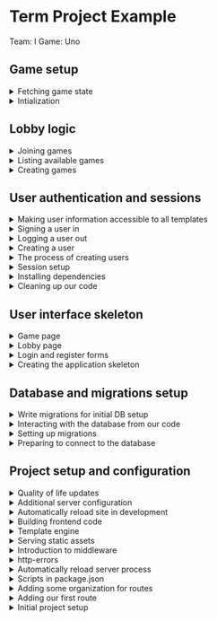 # Term Project Example

Team: I
Game: Uno

## Game setup

<details>
  <summary>Fetching game state</summary>

### Fetching game state

All the pieces are in place to be able to create an object that represents the entire game state. Previously, our `get` method in our games database logic only included user information; we can now update this to include the card information. I made some changes to templates that I won't add here; the relevant state updates are happening in [`backend/db/games/index.js`](/backend/db/games/index.js):

```js
import db, { pgp } from "../connection.js";

const Sql = {
  /* existing logic */
  GET_CARDS: `
    SELECT * FROM game_cards, standard_deck_cards
    WHERE game_cards.game_id=$1 AND game_cards.card_id=standard_deck_cards.id
    ORDER BY game_cards.card_order`,
};

/* existing logic */

const get = async (gameId) => {
  const [game, users, cards] = await Promise.all([
    db.one(Sql.GET_GAME, [gameId]),
    db.any(Sql.GET_USERS, [gameId]),
    db.any(Sql.GET_CARDS, [gameId]),
  ]);

  // We may not have a second user yet
  const playerOneCards = cards.filter((card) => card.user_id === users[0].id);

  const userData = [
    {
      ...users[0],
      cards: playerOneCards,
      cardCount: playerOneCards.length,
    },
  ];

  if (users.length === 2) {
    const playerTwoCards = cards.filter((card) => card.user_id === users[1].id);

    userData.push({
      ...users[1],
      cards: playerTwoCards,
      cardCount: playerTwoCards.length,
    });
  }

  return {
    ...game,
    users: userData,
  };
};

/* existing logic */

export default {
  create,
  get,
  available,
  join,
};
```

</details>

<details>
  <summary>Intialization</summary>

### [Intialization](https://github.com/sfsu-csc-667-spring-2024-roberts/jrobs-term-project/commit/b6e12cc4ea2bf9d54cd2e15bc892bcd50e67db1e)

Our game page still has some hard coded cards - it is now time to actually set up the initial state of the game so that we can implement game logic! In this game, each player will receive half of a shuffled deck of cards. Once again, your logic will likely need to be more complex than this, but the general idea holds:

1. Create a copy of the card deck (from the `standard_deck_cards` table in my db)
2. Shuffle the cards
3. Insert the shuffled cards into the `game_cards` deck
4. Choose the correct point in your logic to initialize (for me, it is when the game is created, and then an update occurs when the second player joins)

In order to create a batch insert query with `pgp`, we need the pgp instance created when we set up our connection. I refactor [`backend/db/connection.js`](/backend/db/connection.js) to provide this:

```js
import pgp from "pg-promise";

const pgpInstance = pgp();
const connection = pgpInstance(process.env.DATABASE_URL);

export { pgpInstance as pgp };

export default connection;
```

Adding the sql to [`backend/db/games/index.js`](/backend/db/games/index.js):

```js
import db, { pgp } from "../connection.js";

const Sql = {
  /* existing queries */
  SHUFFLED_DECK:
    "SELECT *, random() AS rand FROM standard_deck_cards ORDER BY rand",
  ASSIGN_CARDS:
    "UPDATE game_cards SET user_id=$1 WHERE game_id=$2 AND user_id=-1",
};

const create = async (creatorId, description) => {
  try {
    const { id } = await db.one(Sql.CREATE, [
      creatorId,
      description || "placeholder",
      1,
    ]);

    if (description === undefined || description.length === 0) {
      await db.none(Sql.UPDATE_DESCRIPTION, [`Game ${id}`, id]);
    }

    await db.none(Sql.ADD_PLAYER, [id, creatorId, 1]);

    await initialize(gameId, creatorId); // ADDED THIS

    return id;
  } catch (error) {
    console.error(error);
    throw error;
  }
};

/* existing logic */

const join = async (gameId, userId) => {
  // This will throw if the user is in the game since I have chosen the `none` method:
  await db.none(Sql.IS_PLAYER_IN_GAME, [gameId, userId]);

  await db.none(Sql.ADD_PLAYER, [gameId, userId, 2]);
  await db.none(Sql.ASSIGN_CARDS, [userId, gameId]); // ADDED THIS
};

const initialize = async (gameId, creatorId) => {
  const deck = await db.any(Sql.SHUFFLED_DECK);

  const columns = new pgp.helpers.ColumnSet(
    ["user_id", "game_id", "card_id", "card_order"],
    { table: "game_cards" },
  );
  const values = deck.map(({ id }, index) => ({
    user_id: index % 2 === 0 ? creatorId : -1,
    game_id: gameId,
    card_id: id,
    card_order: Math.floor(index / 2),
  }));

  const query = pgp.helpers.insert(values, columns);

  await db.none(query);
};

export default {
  create,
  get,
  available,
  join,
};
```

Now, when a player creates a game, `game_cards` is populated with the shuffled set of cards for each player in the game (with the second player getting a placeholder value of -1 until they join):

```
jrobs-term-project=# select * from game_cards where game_id=20;

 user_id | game_id | card_id | card_order
---------+---------+---------+------------
       5 |      20 |      10 |          0
      -1 |      20 |       6 |          0
       5 |      20 |      33 |          1
      -1 |      20 |       3 |          1
       5 |      20 |       1 |          2
      -1 |      20 |      37 |          2
       5 |      20 |      35 |          3
      -1 |      20 |      21 |          3
... etc
```

And after the second player has joined:

```
jrobs-term-project=# select * from game_cards where game_id=20;

 user_id | game_id | card_id | card_order
---------+---------+---------+------------
       5 |      20 |      40 |         22
       5 |      20 |      50 |         23
       5 |      20 |      41 |         24
       5 |      20 |      17 |         25
       4 |      20 |       6 |          0
       4 |      20 |       3 |          1
       4 |      20 |      37 |          2
```

</details>

## Lobby logic

<details>
  <summary>Joining games</summary>

### [Joining games](https://github.com/sfsu-csc-667-spring-2024-roberts/jrobs-term-project/commit/6c36aab3220f396acca0a312ea50c688f01538b8)

The last piece of functionality we will implement in this section is the ability to join a game (the only other thing in the lobby is chat, and we need sockets for that). This will require the addition of a query in [`backend/db/games/index.js`](/backend/db/games/index.js) to add a user to a game - the html was put in place for this in the last section, when we used the results of the available games query to populate the lobby list. Note that there is a possible race condition in this order of events that we could prevent with some more advanced sql (outside of the scope of this course). Also, I get to hard code the `seat` field because I (intentionally) chose a straightforward game that only allows two players; your logic will likely need to be smarter:

```js
import db from "../connection.js";

const Sql = {
  /* existing queries */
  IS_PLAYER_IN_GAME:
    "SELECT * FROM game_users WHERE game_users.game_id=$1 AND game_users.user_id=$2",
};

/* existing logic */

const join = async (gameId, userId) => {
  // This will throw if the user is in the game since I have chosen the `none` method:
  await db.none(Sql.IS_PLAYER_IN_GAME, [gameId, userId]);

  await db.none(Sql.ADD_PLAYER, [gameId, userId, 2]);
};

export default {
  create,
  get,
  available,
  join,
};
```

In [`backend/routes/games/index.js`](/backend/routes/games/index.js), we add the user to the game with the new query, and redirect to the game page:

```js
router.post("/join/:id", async (request, response) => {
  const { id: gameId } = request.params;
  const { id: userId } = request.session.user;

  try {
    await Games.join(gameId, userId);

    response.redirect(`/games/${gameId}`);
  } catch (error) {
    console.log(error);
    response.redirect("/lobby");
  }
});
```

</details>

<details>
  <summary>Listing available games</summary>

### [Listing available games](https://github.com/sfsu-csc-667-spring-2024-roberts/jrobs-term-project/commit/eff3421c8ab0deeffd53141ff5ab45abf5b785d2)

Note that the logic discussed and written in this section is particular to the game I am creating; this logic will differ from yours! In my game, I can determine which games still need players by looking for any `game_id` in the `game_users` table that only has one row. The query I came up with is ... a little involved ...; feel free to use multiple queries (we're going for the end result, not super performant queries - I suggest a db course if that is interesting to you, but we don't need to optimize until we see a problem).

These are my additions to [`backend/db/games/index.js`](/backend/db/games/index.js):

```js
import db from "../connection.js";

const Sql = {
  /* Existing queries */
  GET_AVAILABLE: `
    SELECT games.*, users.email, users.gravatar FROM games
    INNER JOIN (
        SELECT game_users.game_id
        FROM game_users GROUP BY game_id
        HAVING COUNT(*) < 2
    ) AS temp ON games.id=temp.game_id
    LEFT JOIN users ON users.id=games.creator_id
    WHERE games.id > $[game_id_start]
    ORDER BY games.id
    LIMIT $[limit]
    OFFSET $[offset]
  `,
};

/* Existing code */

const available = async (game_id_start = 0, limit = 10, offset = 0) => {
  const games = await db.any(Sql.GET_AVAILABLE, {
    game_id_start,
    limit,
    offset,
  });

  return games;
};

export default {
  create,
  get,
  available,
};
```

One thing I will highlight is the use of `limit` and `offset` clauses, with an `order by games.id` - this means later, if I want to, I will be able to paginate based on the _last game id I saw_, which could come in handy.

The [`backend/routes/games/index.js`](/backend/routes/games/index.js) route was updated to use the new `available` query, and the [`backend/routes/games/games.ejs`](/backend/routes/games/games.ejs) template was updated to use the results of this query.

I also snuck in some html that I may want later on for dynamically adding games to the available game list. Feel free to skip this for now, I will point it out again when we come to it:

```html
<template id="available-game-template">
  <%- include("available-game", { game: { id: -1, gravatar: ""}}) %>
</template>
```

</details>

<details>
  <summary>Creating games</summary>

### [Creating games](https://github.com/sfsu-csc-667-spring-2024-roberts/jrobs-term-project/commit/dfeecbef16979c2a3253ab31a8b7fd6149380202)

My html skeleton already included a button for creating games; I have updated it to include an input, and to wrap both the input and the button in a form element. You may require more advanced logic (for example, a dialog) to allow users to create a game. The form will post to a new route, `create`, in the [`backend/routes/games/index.js`](/backend/routes/games/index.js) route. On successful completion of a game, the user will be redirected the new game page. All of this requires some additional database logic ([`backend/db/games/index.js`](/backend/db/games/index.js)) for creating a game and adding the user that created the game to the `game_users` table.

In [`backend/db/users/index.js`](/backend/db/users/index.js)

```js
import db from "../connection.js";

const Sql = {
  CREATE:
    "INSERT INTO games (creator_id, description) VALUES ($1, $2) RETURNING id",
  UPDATE_DESCRIPTION: "UPDATE games SET description=$1 WHERE id=$2",
  ADD_PLAYER: "INSERT INTO game_users (game_id, user_id) VALUES ($1, $2)",
};

const create = async (creatorId, description) => {
  try {
    const { id } = await db.one(Sql.CREATE, [
      creatorId,
      description || "placeholder",
    ]);

    if (description === undefined) {
      await db.none(Sql.UPDATE_DESCRIPTION, [`Game ${id}`, id]);
    }

    await db.none(Sql.ADD_PLAYER, [creatorId, id]);

    return id;
  } catch (error) {
    console.error(error);
    throw error;
  }
};

export default {
  create,
};
```

Don't forget to update your "manifest file" ([`backend/db/index.js`](/backend/db/index.js)):

```js
export { default as Games } from "./games/index.js";
export { default as Users } from "./users/index.js";
```

The `games/create` route can be a post route in [`backend/routes/games/index.js`](/backend/routes/games/index.js):

```js
import { Games } from "../../db/index.js";

/* Existing code */

router.post("/create", async (request, response) => {
  const { id: creatorId } = request.session.user;
  const { description } = request.body;

  try {
    const id = await Games.create(creatorId, description);
    response.redirect(`/games/${id}`);
  } catch (error) {
    // If we were nice we would provide the user with an error message
    response.redirect("/lobby");
  }
});
```

Now that we have some game and game user information, we can create some additional database logic to retrieve that information for display in the [`backend/routes/games/games.ejs`](/backend/routes/games/games.ejs) template. In [`backend/db/games/index.js`](/backend/db/games/index.js), add:

```js
const Sql = {
  /* Existing queries */
  GET_GAME: "SELECT * FROM games WHERE id=$1",
  GET_USERS:
    "SELECT users.id, users.email, game_users.seat FROM users, game_users, games WHERE games.id=$1 AND game_users.game_id=games.id AND game_users.user_id=users.id ORDER BY game_users.seat",
};

/* Existing Code */
const get = async (gameId) => {
  // We could use a join, but it gets nasty quickly
  const game = await db.one(Sql.GET_GAME, [gameId]);
  const users = await db.any(Sql.GET_USERS, [gameId]);

  return {
    ...game,
    users,
  };
};

export default {
  create,
  get,
};
```

Update the [route](/backend/routes/games/index.js):

```js
router.get("/:id", async (request, response) => {
  const { id } = request.params;
  const gameData = await Games.get(id);

  response.render("games/games", gameData);
});
```

Now, all of the game data that is returned can be used in the template. Check out the template code to see how I chose to use it; here's the result of a `Games.get` query:

```json
{
  "id": 11,
  "created_at": "2024-04-05T23:21:43.966Z",
  "creator_id": 5,
  "description": "My super fun game",
  "users": [
    {
      "id": 5,
      "email": "jrob@sfsu.edu",
      "gravatar": "f03deabb0378ab2658e86c4c7fbfd369fd7993429790709c05738483d482ce4e",
      "seat": 1
    }
  ]
}
```

Note: I made some unrelated changes to some DB queries and templates because I got tired of calculating my gravatar hash every time I needed it. The changes calculate the gravatar hash when a user is created, and then returns that value along with the id and email for insertion into the session.

</details>

## User authentication and sessions

<details>
  <summary>Making user information accessible to all templates</summary>

### Making user information accessible to all templates

We will frequently need user information in our templates. In this example, I will be updating a users avatar anywhere it is displayed on the site using their [gravatar](https://docs.gravatar.com/general/hash/), which requires their email (encrypted, but same idea). This can be done when we check for user authentication in [`backend/middleware/is-authenticated.js`](/backend/middleware/is-authenticated.js):

```js
import { createHash } from "crypto";

export default function (request, response, next) {
  if (
    request.session.user !== undefined &&
    request.session.user.id !== undefined
  ) {
    response.locals.user = {
      ...request.session.user,
      hash: createHash("sha256")
        .update(request.session.user.email)
        .digest("hex"),
    };

    next();
  } else {
    response.redirect("/");
  }
}
```

Anywhere I use an image of a user, I can update the `src` and `alt` attributes:

```html
<img
  class="h-8 w-8 rounded-full"
  src="https://gravatar.com/avatar/<%= user.hash %>"
  alt="<%= user.email %>"
/>
```

</details>

<details>
  <summary>Signing a user in</summary>

### Signing a user in

With users able to register, the sign in logic can now be implemented:

```js
router.post("/login", async (request, response) => {
  const { password, email } = request.body;

  try {
    if (await checkPassword(email, password)) {
      const user = await Users.find(email);
      request.session.user = {
        id: user.id,
        email: user.email,
      };

      response.redirect("/lobby");
    } else {
      throw "User not found";
    }
  } catch (error) {
    // If we were nice, we would add an error message of some sort
    response.redirect("/login");
  }
});
```

Make sure that your sign in form posts to the correct route (my implementation handled this in the last step, in [`backend/routes/auth/form.ejs`](/backend/routes/auth/form.ejs)).

</details>

<details>
  <summary>Logging a user out</summary>

### [Logging a user out](https://github.com/sfsu-csc-667-spring-2024-roberts/jrobs-term-project/commit/40229110e40bc243e5aaa323d55cfec0b15b908a)

If you stop your server and restart it, and browse to the `/lobby` page, you should still be logged in. The browser is sending the cookie that `express-session` created back to the server when it makes a request, and the session information that is stored in the database is getting populated into the `request.session` object. This is convenient, but will prevent use from testing or sign in logic, so we will now implement the logic for signing out. This is fairly straightforward - we simply need to tell `express-session` to remove the session information from the database when the `/auth/logout` route is called in [`backend/routes/auth/index.js`](/backend/routes/auth/index.js) (see the `express-session` docs if you're curious about why some of this code was written):

```js
router.get("/logout", (request, response, next) => {
  request.session.user = null;
  request.session.save((error) => {
    if (error) {
      next(error);
    }

    request.session.regenerate((error) => {
      if (error) {
        next(error);
        response.redirect("/");
      }
    });
  });
});
```

We also need to provide a logout link (I have done so in my html skeleton already in [`backend/routes/layout/navigation.ejs`](/backend/routes/layout/navigation.ejs)):

```html
<a href="/auth/logout">Sign out</a>
```

</details>

<details>
  <summary>Creating a user</summary>

### [Creating a user](https://github.com/sfsu-csc-667-spring-2024-roberts/jrobs-term-project/commit/b25e21f003530d80cd626824e1f579540e63a6f9)

We need one more dependency for user creation - a package that will securely encrypt user passwords:

```
npm install bcrypt
```

We can now hook up the logic for user creation with the registration form. This is going to require some database access logic, which will be created in [`backend/db/users/index.js`](/backend/db/users/index.js):

```js
import db from "../connection.js";

const Sql = {
  INSERT:
    "INSERT INTO users (email, password) VALUES ($1, $2) RETURNING id, email",
  EXISTS: "SELECT id FROM users WHERE email=$1",
  // Note that this is ONLY for use in our backend (since it returns the password)
  FIND: "SELECT * FROM users WHERE email=$1 AND password=$2",
};

const create = async (email, password) => db.one(Sql.INSERT, [email, password]);
const exists = async (email) => {
  return null !== (await db.oneOrNone(Sql.EXISTS, [email]));
};
const find = async (email) => {
  const result = await db.oneOrNone(Sql.FIND, [email, password]);

  if (result === null) {
    throw "User with those credentials not found";
  } else {
    return result;
  }
};

export default {
  create,
  exists,
  find,
};
```

Since we will be adding multiple files for database access, create a "manifest file" [`backend/db/index.js`](/backend/db/index.js):

```js
export { default as Users } from "./users/index.js";
```

Moving on to [`backend/routes/auth/index.js`](/backend/routes/auth/index.js) to add the logic for user creation (I accidentally omitted the `post` route in initial setup):

```js
router.post("/register", async (request, response) => {
  const { password, email } = request.body;

  if (await Users.exists(email)) {
    // The user email already exists in our database
    response.redirect("/auth/login");
  } else {
    const encryptedPassword = await encryptPassword(password);

    request.session.user = await Users.create(email, encryptedPassword);
    response.redirect("/lobby");
  }
});
```

To keep my route file concise, I added a module to handle the password related functionality at [`backend/routes/auth/password-handling.js`](/backend/routes/auth/password-handling.js):

```js
import bcrypt from "bcrypt";
import { Users } from "../../db/index.js";

const SALT_ROUNDS = 10;

export async function encryptPassword(clearTextPassword) {
  return await bcrypt.hash(clearTextPassword, SALT_ROUNDS);
}

export async function checkPassword(email, password) {
  try {
    const user = await Users.find(email);

    return await bcrypt.compare(password, user.password);
  } catch (error) {
    return false;
  }
}
```

Finally, we can tell the [authentication form](/backend/routes/auth/form.ejs) that, when registering, the form should post to the `/auth/register` route.

```html
<form class="space-y-6" action="/auth/<%= format %>" method="POST">
  <!-- form content -->
</form>
```

With all of this logic in place, the [`backend/middleware/is-authenticated.js`](/backend/middleware/is-authenticated.js) middleware can be updated to make use of the `request.session` object:

```js
export default function (request, response, next) {
  if (
    request.session.user !== undefined &&
    request.session.user.id !== undefined
  ) {
    next();
  } else {
    response.redirect("/");
  }
}
```

You should now be able to browse to the registration form, enter your information, and submit it. This will add a user to the database, and redirect the user to the lobby page. Checking the database, we see a new record is created in the users table, along with a new entry in the sessions table:

```
jrobs-term-project=# select * from users;
 id |         email          |                           password                           |         created_at
----+------------------------+--------------------------------------------------------------+----------------------------
  1 | roberts.john@gmail.com | $2b$10$WFXJbojVXaWmAHzBplPr3.AP/g9WPssUjKDqcEXHcxkK55bTVKbk2 | 2024-04-05 12:37:14.465868
(1 row)

               sid                |                                                             sess                                                              |       expire
----------------------------------+-------------------------------------------------------------------------------------------------------------------------------+---------------------
 c7_qD9G2g2xIKun3oiwCnkMmRRMrSBTY | {"cookie":{"originalMaxAge":null,"expires":null,"httpOnly":true,"path":"/"},"user":{"id":1,"email":"roberts.john@gmail.com"}} |
(4 rows)
```

</details>

<details>
  <summary>The process of creating users</summary>

### The process of creating users

We now have everything in place to be able to create and authenticate users. Whenever a user is authenticated, we will update the session to include their user id (which will allow us to update the [`backend/middleware/is-authenticated.js`](/backend/middleware/is-authenticated.js) middleware to check the session for a user id, rather than the querystring hack that has been used to this point).

#### Registration

User registers with the registration form created in our html/css skeleton, providing their email and password.

1. Ensure the user does not exist (for this sample application, that means checking to see if the email already exists in the users table). If the user exists, redirect to the login form (or provide a message indicating that the email is taken)
2. Encrypt the password for storage - passwords should never be stored as clear text, just in case a bad actor gets access to the database
3. Create an entry in the users table that includes the email and encrypted password
4. Update the session with the new user id
5. Redirect to the lobby page

#### Login

User provides their email and password in the login form.

1. Encrypt the password
2. Check the users table for an entry containing the email and encrypted password
3. If an entry exists, update the session with the user id from that record
4. Redirect to the lobby page

</details>

<details>
  <summary>Session setup</summary>

### [Session setup](https://github.com/sfsu-csc-667-spring-2024-roberts/jrobs-term-project/commit/25caeead7b0447ced255a4ba61b6a944072f7fe0)

We need to configure the `express-session` middleware, and tell our server about it. We can make use of our newly organized `server.js` file and `config` directory, and add a file for session setup [`backend/config/session.js](/backend/config/session.js) (don't forget to update the "manifest file"):

```js
import connectPgSimple from "connect-pg-simple";
import session from "express-session";

let sessionMiddleware = undefined;

export default function getSession() {
  if (sessionMiddleware === undefined) {
    return session({
      store: new (connectPgSimple(session))({ createTableIfMissing: true }),
      secret: process.env.SESSION_SECRET,
      resave: true,
      saveUninitialized: true,
      secure: process.env.NODE_ENV === "production",
    });
  }

  return sessionMiddleware;
}
```

In this code, the value of `sessionMiddleware` is being cached within the module so that repeated calls can be made to this function to get the _same_ session middleware. In addition - unlike our other config functions - we are returning the `session` object; we are going to need it later on! Also, a new environment variable named `SESSION_SECRET` is being used by `express-session` to sign the cookie; make sure to add this to your `.env` file!

After making a request to the server, the session middleware initializes the table it will be using for session storage (that is what the `createTableIsMissing` configuration is for in the store setup).

```
jrobs-term-project=# \dt
              List of relations
 Schema |        Name         | Type  | Owner
--------+---------------------+-------+-------
 public | game_cards          | table | jrob
 public | game_users          | table | jrob
 public | games               | table | jrob
 public | pgmigrations        | table | jrob
 public | session             | table | jrob
 public | standard_deck_cards | table | jrob
 public | test_table          | table | jrob
 public | users               | table | jrob
(8 rows)

jrobs-term-project=# select * from session;
               sid                |                                     sess                                     |       expire
----------------------------------+------------------------------------------------------------------------------+---------------------
 dUP56eT-FydoU0xAWALTACJ38s7_7Gtf | {"cookie":{"originalMaxAge":null,"expires":null,"httpOnly":true,"path":"/"}} | 2024-04-06 11:38:33
 HpkqymFa7tgKLGaKTv94Vq58Cjyt_Rap | {"cookie":{"originalMaxAge":null,"expires":null,"httpOnly":true,"path":"/"}} | 2024-04-06 11:38:33
(2 rows)
```

</details>

<details>
  <summary>Installing dependencies</summary>

### [Installing dependencies](https://github.com/sfsu-csc-667-spring-2024-roberts/jrobs-term-project/commit/153f5628d4e40b0fa0575b5fc0aff5d8ac89b367)

Begin by install the required packages:

1. [`express-session`](https://www.npmjs.com/package/express-session) is express middleware that creates a session id, and sends that session id in a cookie to the requesting client. On the server, we will associate some information with this session id (like user id). By default, this information is stored in memory, which is _volatile_ - any time the server restarts, the process' memory will be reclaimed, and we will lose all session data (this will be solved with the next package in this list).

   A cookie is simply an HTTP header whose value is defined by the server - in this case, the value is going to be the session id. Whenever the client makes a request to the server, it will automatically send any cookies that it has received from that domain. The `express-session` middleware will automatically look up any information associated with that session id, and make it available in the `request` object in our routes.

2. `connect-pg-simple` is express middleware that automates the storage of session information in our postgres database, allowing our server to persist session information in a non-volatile (i.e. memory) store.

```
npm install express-session connect-pg-simple
```

</details>

<details>
  <summary>Cleaning up our code</summary>

### [Cleaning up our code](https://github.com/sfsu-csc-667-spring-2024-roberts/jrobs-term-project/commit/12b07b35febe784f2ea15285eb8ae2fc0b38baf3)

Our [`backend/server.js`] file is becoming a little verbose, and now is a good time to refactor the code to make it more readable and organized. To do this, we will create a new directory named `config`, with individual files to handle setup of different concerns. Each of these files will `export` a function that takes the `express` `app` object as a parameter, along with any other information required from the server to handle configuration for a given concern. In addition to configuration, we can also make our route and middleware imports more concise, by adding a "manifest file" that re-exports individual functions from existing modules in their respective directories.

#### Organizing server configuration

Create the file [`backend/config/livereload.js](/backend/config/livereload.js) with this content:

```js
import connectLiveReload from "connect-livereload";
import livereload from "livereload";
import * as path from "path";

export default function liveReload(app, staticFilesPath) {
  if (process.env.NODE_ENV === "development") {
    const liveReloadServer = livereload.createServer();
    liveReloadServer.watch(path.join(staticFilesPath, "dist"));
    liveReloadServer.server.once("connection", () => {
      setTimeout(() => {
        liveReloadServer.refresh("/");
      }, 100);
    });

    app.use(connectLiveReload());
  }
}
```

Create the file [`backend/config/views.js`](/backend/config/views.js) with this content:

```js
import express from "express";

export default function views(app, viewsPath, staticFilesPath) {
  app.set("views", viewsPath);
  app.set("view engine", "ejs");
  app.use(express.static(staticFilesPath));
}
```

In both cases, we have moved the logic from the [`backend/server.js`](/backend/server.js) file into functions, and updated the logic to use parameters passed in to those functions. The "manifest file" [`backend/config/index.js`](/backend/config/index.js) will simply re-export thee functions:

```js
export { default as liveReload } from "./livereload.js";
export { default as views } from "./views.js";
```

Now, in [`backend/server.js`](/backend/server.js), the original logic can be replaced by calls to these functions, that are `import`ed with a concise `import` statement:

```js
import * as configure from "./config/index.js";

/* Other server code - make sure to add these calls in the same place they were previously used in server.js */
configure.liveReload(app, STATIC_PATH);
configure.views(app, VIEW_PATH, STATIC_PATH);
```

#### Organizing middleware

Create the "manifest file" [`index.js`](/backend/middleware/index.js) for the `backend/middleware` directory:

```js
export { default as isAuthenticated } from "./is-authenticated.js";
export { default as menuItemsAuthenticated } from "./menu-items-authenticated.js";
export { default as menuItemsDefault } from "./menu-items-default.js";
```

And update [`backend/server.js`](/backend/server.js):

```js
import * as middleware from "./middleware/index.js";

/* Other server code - make sure to add these calls in the same place they were previously used in server.js */
app.use(middleware.menuItemsDefault);

/* more code */
app.use(middleware.isAuthenticated);
app.use(middleware.menuItemsAuthenticated);
```

#### Organizing routes

Create the "manifest file" [`index.js`](/backend/routes/index.js) for the `backend/routes` directory:

```js
export { default as auth } from "./auth/index.js";
export { default as games } from "./games/index.js";
export { default as home } from "./home/index.js";
export { default as lobby } from "./lobby/index.js";
```

And update [`backend/server.js`](/backend/server.js):

```js
import * as routes from "./routes/index.js";

/* Other server code - make sure to add these calls in the same place they were previously used in server.js */
app.use("/", routes.home);
app.use("/auth", routes.auth);

/* middleware code */
app.use("/lobby", routes.lobby);
app.use("/games", routes.games);
```

</details>

## User interface skeleton

<details>
  <summary>Game page</summary>

### [Game page](https://github.com/sfsu-csc-667-spring-2024-roberts/jrobs-term-project/commit/f93261b808ae40cc19f348906132ed242e216b92)

Html and css for the game page in [`backend/routes/games/games.ejs`](/backend/routes/games/games.ejs). Yet again, no functionality yet!

</details>

<details>
  <summary>Lobby page</summary>

### [Lobby page](https://github.com/sfsu-csc-667-spring-2024-roberts/jrobs-term-project/commit/c41b67a371f715cdfc19e58c08a0a0ab22591230)

Html and css for the lobby page in [`backend/routes/lobby/lobby.ejs`](/backend/routes/lobby/lobby.ejs). Again, no functionality yet!

</details>

<details>
  <summary>Login and register forms</summary>

### [Login and register forms](https://github.com/sfsu-csc-667-spring-2024-roberts/jrobs-term-project/commit/1619d0dede42415c00ba9340cbf6cce9d5ef8ec2)

Nothing much here; a little re-organization and a lot of html and css to create the [`backend/routes/auth/login.ejs`](/backend/routes/auth/login.ejs) and the [`backend/routes/auth/register.ejs`](/backend/routes/auth/register.ejs) forms (which both include the same form from [`backend/routes/auth/form.ejs`](/backend/routes/auth/form.ejs)). No functionality included yet!

</details>

<details>
  <summary>Creating the application skeleton</summary>

### [Creating the application skeleton](https://github.com/sfsu-csc-667-spring-2024-roberts/jrobs-term-project/commit/ee79da1ed2619d4edce5d8bba44a3eac254c9652)

In class or in a milestone, we created wireframes for each of the pages in the game application. In this step, I am creating views for each of those pages _without any dynamic functionality_, so that as I develop the application, the pages are already there. This requires the additiona of some new routes and their correponding views. I suggest splitting the pages between members of your team to distribute the work!

I have chosen to use [tailwindcss](https://tailwindcss.com/) to help with styling; since we are not graphic designers, you are permitted to use front end **CSS** frameworks (but I do strongly encourage you to _understand_ the CSS you are using) like [tailwindcss](https://tailwindcss.com/) or [https://getbootstrap.com/](https://getbootstrap.com/).

For the tailwind setup, I followed the instructions on their [installation page](https://tailwindcss.com/docs/installation).

A few interesting things to highlight in this skeleton:

1. I added middleware that we will eventually use for authentication in [`backend/middleware/is-authenticated.js`](/backend/middleware/is-authenticated.js). If you do the same, you will need to add the querystring `?showauth` to your URL to see pages that require authentication (like [this](http://localhost:3000/games/42?showauth=true)). Those pages are defined in [`backend/server.js`](/backend/server.js) by adding the `is-authenticated` middleware to any routes that we want to protect, like this (more on this when we implement auth):
   ```js
   app.use("/", routesHome);
   app.use("/lobby", middlewareIsAuthenticated, routesLobby);
   ```
2. I reconfigured my view setup so that my views live next to the routes that use them.
3. I added middleware that defines the set of menu items that will be displayed in my navigation. These _could_ be hardcoded in view templates, but I like being able to dynamically decide which menu items to show based on whether or not a user is logged in. I used two middlewares - one that initially defines the menu items to be for unauthenticated users, and one that may eventually define the menu items for authenticated users. In [`backend/server.js](/backend/server.js), the order that middleware is included is important, as it will be evaluated in the order it is found in the file!!

</details>

## Database and migrations setup

<details>
  <summary>Write migrations for initial DB setup</summary>

### [Write migrations for initial DB setup](https://github.com/sfsu-csc-667-spring-2024-roberts/jrobs-term-project/commit/433da6df599d8ec79f62174f92b470d1a8918a7c)

In class or in a milestone, we discussed the creation of a database schema for your individual games. Translate your database schema into migrations. (See examples for my game in the `migrations/` folder)

</details>

<details>
  <summary>Interacting with the database from our code</summary>

### [Interacting with the database from our code](https://github.com/sfsu-csc-667-spring-2024-roberts/jrobs-term-project/commit/4af5231435ecae9e6404690f54df8447345aa5be)

We will use the `pg-promise` package to communicate with our database. No, you may not use models or any ORM (Object Relational Mapping) package - we are not doing anything complex enough to really warrant that, and the requirement to write SQL directly forces students to learn a minimal amount of SQL (and always ask if you can't figure out how to do something in SQL).

```
npm install pg-promise
```

To organize our database related logic, create a `backend/db` directory, and add the file [`backend/db/connection.js`](/backend/db/connection.js) to hold the logic for connecting to the database. Add the code in my copy to your copy of `connection.js` - since we leverage `.env` to set up the environment variable `DATABASE_URL`, this logic is generic.

Finally, to test the database connection, create a new route. Take a look at [`backend/server.js`](/backend/server.js) and [`backend/routes/test.js`](/backend/routes/test.js) for the requisite code, and ask questions in discord if there is any part you do not understand. Do note that `pg-promise` returns _promises_ - code that is being run asynchronously, and will _eventually_ resolve to a result. Because of this, it is critical that we use `await` to wait for the asynchronous response from the database; otherwise surprising, not good things will happen.

Once the necessary code is added, visit [http://localhost:3000/test](http://localhost:3000/test) to see the results, and verify that the database connection was correctly established. You should see something like this:

```json
[
  {
    "id": 1,
    "created_at": "2024-04-04T20:55:01.339Z",
    "test_string": "Hello on Apr 4, 2024 @ 13:55:01"
  },
  {
    "id": 2,
    "created_at": "2024-04-04T20:55:04.416Z",
    "test_string": "Hello on Apr 4, 2024 @ 13:55:04"
  }
]
```

</details>

<details>
  <summary>Setting up migrations</summary>

### [Setting up migrations](https://github.com/sfsu-csc-667-spring-2024-roberts/jrobs-term-project/commit/3a3025358595ecc62fd174c9fb47d7d61c8efedc)

Let's say John and Sally are working on a project in their _separate and distinct_ development environments. John is tasked with setting the users database interactions, and Sally is tasked with setting up the game database interactions. John will create a `users` table in their local database, and Sally will create a `games` table in their local database.

Sally will not have the `users` table, and John will not have the `games` table. Migrations are a tool that allow us to specify changes to the structure of the database (for example, adding a table) _in our codebase_, so that when John pulls the code that Sally wrote, John can run the migrations to automatically add the table that Sally created (and vice versa). Migrations also allow us to make incremental changes to the database structure and, similar to version control with github, we can incrementally revert (rollback) or apply database changes.

Migrations will be managed with the `node-pg-migrate` and `pg` packages:

```
npm install node-pg-migrate pg
```

So that we don't need to remember the commands for migration, add these scripts to [`package.json`](./package.json):

```json
"db:create": "node-pg-migrate create -j=js -- ",
"db:migrate": "node-pg-migrate up",
"db:rollback": "node-pg-migrate down"
```

Create a migration to test our connection - this will create a `migrations` folder, and put a file named [`TIMESTAMP_test-migration.js`](/migrations/1712262572600_test-migration.js) into that directory (the timestamp is important; don't change the name of this file!). Since we are using ES6 modules, we _do_ need to change the extension of the file to `cjs` after it is created.

```
npm run db:create test migration
```

You can just copy the contents of the copy in this repository into your migration. Notice that there are two separate functions that are exported - `up` to apply a change to the database (in this case, the creation of a table named `test_table`), and `down` to rollback that change (if we ever need to revert the change).

The migration can be applied with:

```
npm run db:migrate
```

`node-pg-migrate` automatically looks for a `.env` file to find the database connection string, and applies the change. If we connect to our database, we can see that _two_ tables have been created:

```
❯ psql jrobs-term-project
psql (15.2)
Type "help" for help.

jrobs-term-project=# \dt
           List of relations
 Schema |     Name     | Type  | Owner
--------+--------------+-------+-------
 public | pgmigrations | table | jrob
 public | test_table   | table | jrob
(2 rows)
```

The `pgmigrations` table helps `node-pg-migrate` keep track of which migrations have run:

```
❯ psql jrobs-term-project
psql (15.2)
Type "help" for help.

jrobs-term-project=# \dt
           List of relations
 Schema |     Name     | Type  | Owner
--------+--------------+-------+-------
 public | pgmigrations | table | jrob
 public | test_table   | table | jrob
(2 rows)
```

The `test_table` is the table we defined in our migration:

```
jrobs-term-project=# select * from test_table;
 id | created_at | test_string
----+------------+-------------
(0 rows)
```

</details>

<details>
  <summary>Preparing to connect to the database</summary>

### [Preparing to connect to the database](https://github.com/sfsu-csc-667-spring-2024-roberts/jrobs-term-project/commit/267f62538ccb3b15fe6b2bf880bffc6affe6c9a2)

Ensure that you have the [`postgres`](https://www.postgresql.org/) database server installed locally! This should install some command line tools, like `createdb`, that will allow you to interact with a development copy of your application's database locally.

First, create the database (I usually name it after my app):

```
createdb DATABASE_NAME
```

Create a `.env` file that will be used to store "secrets" - like database passwords - locally. Since each developer on the team will be interacting with their own version of a development database, and since all of these will be distinct from the production database, we need a way to store and use things like database connection strings (which will be different for each developer and the production environment). The `.env` file will hold these values, and we will use the `dotenv` package to load the values stored in the `.env` file into our environment when we start up our development server, and if (when) our project is deployed, we can simply create the same environment variables with their production values on the production server. Note that the `.env` file MUST NOT BE COMMITTED TO GITHUB. It will hold sensitive information (like passwords, authentication info for external services, etc.) so should not be made public. Ensure that `.gitignore` has a line that reads `.env` to prevent this file from getting committed!

In a \*nix shell, you can add your database connection string to your `.env` file like this (this assumes no password, and that the current user is the database user as well):

```
echo DATABASE_URL=postgres://`whoami`@localhost:5432/DATABASE_NAME >> .env
```

Install the `dotenv` package:

```
npm install dotenv
```

Update [`backend/server.js`](/backend/server.js) to load environment variables automatically (I also updated my startup message to tell me which environment I'm running in):

```js
import "dotenv/config";
```

</details>

## Project setup and configuration

<details>
  <summary>Quality of life updates</summary>

### [Quality of life updates](https://github.com/sfsu-csc-667-spring-2024-roberts/jrobs-term-project/commit/53596743a2cc96240ed7572e3cb63b1ccdf176c5)

In order to keep code consistently formatted as multiple developers work on the same project, installed some development dependencies to automatically reformat ("prettify") code as it gets committed into the repository. This diff is going to be large because all of the code written to this point will be run through `prettier`.

```
npm install --save-dev husky lint-staged prettier
```

To set up the pre-commit hook to automate code reformatting:

```
npx mrm@2 lint-staged
```

To prettify existing code:

```
npx prettier --write ./frontend
npx prettier --write ./backend
```

</details>

<details>
  <summary>Additional server configuration</summary>

### [Additional server configuration](https://github.com/sfsu-csc-667-spring-2024-roberts/jrobs-term-project/commit/8ca78d11aff01735aef734b275b914027bd4686d)

Adding the `morgan` package for additional server logging, and the `cookie-parser` package to be able to use cookies (this will be needed for authentication and maintaining user state between requests). Updated [`backend/server.js`](/backend/server.js) to use both of the new packages, as well as to allow json encoded bodies.

```
npm install morgan cookie-parser
```

</details>

<details>
  <summary>Automatically reload site in development</summary>

### [Automatically reload site in development](https://github.com/sfsu-csc-667-spring-2024-roberts/jrobs-term-project/commit/f836d9c378c0ba3d6cff5170cd85cca7568a6299)

Added two dependencies - `livereload` and `connect-livereload` - and updated [`backend/server.js](/backend/server.js) to use these dependencies in the development environment to automatically reload the website when changes are made to the code. Added [`nodemon.json`](./nodemon.json) to provide a configuration for `nodemon` that would also watch the `.ejs` files in `backend/views`, and to _ignore_ the `backend/static/dist` folder (`livereload` will automatically refresh the page, which will fetch the newly created bundle).

```
npm install --save-dev livereload connect-livereload
```

</details>

<details>
  <summary>Building frontend code</summary>

### [Building frontend code](https://github.com/sfsu-csc-667-spring-2024-roberts/jrobs-term-project/commit/67e711c6b870db9c30602e6e38e58e69cf1ec0db)

Added the `/frontend` directory, which will store the code that will run in the client. This code will be served as a static file by the server from the `/backend/static/dist` directory. Installed `esbuild` to be able to "bundle" our front-end code into a single file to be served by the server. For funsies, using [typescript](https://www.typescriptlang.org/) in frontend code.

In order to be able to refresh the code as changes are made in the development environment, installed `concurrently` to be able to run multiple processes simultaneously. Scripts in [`package.json`](./package.json) updated to leverage `concurrently` to rebuild the front end code, and to restart the server process when changes are made. Note that `.gitignore` was updated to ignore the files output by esbuild - these would be built with, for example, a postinstall script when the project gets deployed to a production server (which we won't be doing because money). Moved some scripts around in [`package.json`](./package.json) to better organize the development scripts for use with `concurrently`.

The `esbuild.js` file holds the code that tells `esbuild` what to do in the production and development environments - we want production code to be as concise and small as possible (minified), and we want development code to be readable for debugging.

Some other minor refactors:

- Moved all the favicon links into a partial
- Added `dayjs` to test build

```
npm install --save-dev concurrently typescript
npm install dayjs
```

</details>

<details>
  <summary>Template engine</summary>

### [Template engine](https://github.com/sfsu-csc-667-spring-2024-roberts/jrobs-term-project/commit/671b31c53b51b52534e3da51e1b24f94316a4a5d)

Installed the `ejs` template engine, and updated [`backend/server.js`](/backend/server.js) to be able to "render" templates from the `/backend/views` directory. Added [`backend/views/root.ejs`](/backend/views/root.ejs) as the first view, and updated the root route ([`/backend/routes/root.js`](/backend/routes/root.js)) to use this template.

```
npm install ejs
```

</details>

<details>
  <summary>Serving static assets</summary>

### [Serving static assets](https://github.com/sfsu-csc-667-spring-2024-roberts/jrobs-term-project/commit/29e5739d35dd757723214be9144941d0b041b1ec)

Sometimes, we do not need to dynamically generate a response to a client - we just want to send a "static" file. Created `backend/static` directory (and added some favicons to it for testing), and configured the server to serve static files from this directory.

</details>

<details>
  <summary>Introduction to middleware</summary>

### [Introduction to middleware](https://github.com/sfsu-csc-667-spring-2024-roberts/jrobs-term-project/commit/c2081d692c65b81015492345620ae0d068d207ad)

Create a middleware example in [`backend/middleware/request-time.js`](/backend/middleware/request-time.js), and updated the server to `use` the middleware. This middleware simply prints out the request type and timestamp whenever a request is made to the server (and will be removed in a future commit since it is intended as an example only).

</details>

<details>
  <summary>http-errors</summary>

### [http-errors](https://github.com/sfsu-csc-667-spring-2024-roberts/jrobs-term-project/commit/0ec54c5eceb5a019869b85e1ffd5d868fd118e03)

Added the `http-errors` dependency, and configured the server to provide a more meaningful error message if a route is not found. Note that in a production environment, we would want to set the `NODE_ENV` to "production" to prevent the stack trace from being shown to the user (this could create a security risk by unintentionally revealing details of the failing request).

```
npm install http-errors
```

</details>

<details>
  <summary>Automatically reload server process</summary>

### [Automatically reload server process](https://github.com/sfsu-csc-667-spring-2024-roberts/jrobs-term-project/commit/5d6221277ec4d5192ac744daa00fde63cdacc3d2)

Added the `nodemon` dependency and a `start:dev` script to [`package.json`](./package.json) to reload the server process whenever a change is made to [`backend/server.js`](/backend/server.js), and any dependency of [`backend/server.js`](/backend/server.js).

```
npm install --save-dev nodemon
```

</details>

<details>
  <summary>Scripts in package.json</summary>

### [Scripts in package.json](https://github.com/sfsu-csc-667-spring-2024-roberts/jrobs-term-project/commit/c7b44c85f3515b4f666e9e26ca197c82bbf3eba2)

Added the `start` script to enable running the server with the command:

```
npm run start
```

</details>

<details>
  <summary>Adding some organization for routes</summary>

### [Adding some organization for routes](https://github.com/sfsu-csc-667-spring-2024-roberts/jrobs-term-project/commit/375595d17c9440d6b01c1af03969012f53692335)

Created the `backend/routes` directory and moved the route logic from [`backend/server.js`](/backend/server.js) to [`backend/routes/root.js`](/backend/routes/root.js). Set up the root routes in [`backend/server.js`](/backend/server.js) to serve all routes defined in [`backend/routes/root.js`](/backend/routes/root.js) from the root of the site (`/`).

</details>

<details>
  <summary>Adding our first route</summary>

### [Adding our first route](https://github.com/sfsu-csc-667-spring-2024-roberts/jrobs-term-project/commit/375595d17c9440d6b01c1af03969012f53692335)

Write the basic server setup code in [`backend/server.js`](/backend/server.js) to get a simple route set up. Updated [`package.json`](./package.json) to be able to use ES6.

</details>

<details>
  <summary>Initial project setup</summary>

### [Initial project setup](https://github.com/sfsu-csc-667-spring-2024-roberts/jrobs-term-project/commit/cb389932c21e7c5fdad2dd0000c49c2272994d25)

Created a `backend` directory where all of our server side source code will go, and the [`server.js`](/backend/server.js) file where we will write our server configuration code.

Install the express dependency with:

```
npm install express
```

</details>
